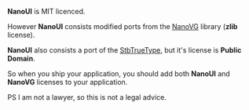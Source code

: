 **NanoUI** is MIT licenced.

However **NanoUI** consists modified ports from the [NanoVG](https://github.com/memononen/nanovg) library (**zlib** license).

**NanoUI** also consists a port of the [StbTrueType](https://github.com/nothings/stb), but it's license is **Public Domain**.

So when you ship your application, you should add both **NanoUI** and **NanoVG** licenses to your application.

PS I am not a lawyer, so this is not a legal advice.
